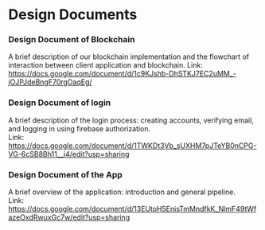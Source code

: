 # Design Documents
### Design Document of Blockchain 
A brief description of our blockchain implementation and the flowchart of interaction between client application and blockchain.
Link: https://docs.google.com/document/d/1c9KJshb-DhSTKJ7EC2uMM_-jOJPJdeBngF70rgOaqEg/

### Design Document of login  
A brief description of the login process: creating accounts, verifying email, and logging in using firebase authorization.  
Link: https://docs.google.com/document/d/1TWKDt3Vb_sUXHM7pJTeYB0nCPG-VG-6cSB8Bh11__i4/edit?usp=sharing

### Design Document of the App  
A brief overview of the application: introduction and general pipeline.  
Link: https://docs.google.com/document/d/13EUtoH5EnisTmMndfkK_NlmF49tWfazeOxdRwuxGc7w/edit?usp=sharing
